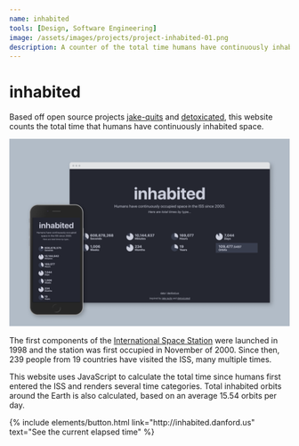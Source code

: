 ```yaml
---
name: inhabited
tools: [Design, Software Engineering]
image: /assets/images/projects/project-inhabited-01.png
description: A counter of the total time humans have continuously inhabited space in the International Space Station.
---
```


# inhabited

Based off open source projects [jake-quits](https://github.com/jakealbaugh/jake-quits) and [detoxicated](https://github.com/YoussefRaafatNasry/detoxicated), this website counts the total time that humans have continuously inhabited space.

![inhabited](/assets/images/projects/project-inhabited-01.png)

The first components of the [International Space Station](https://en.wikipedia.org/wiki/International_Space_Station) were launched in 1998 and the station was first occupied in November of 2000. Since then, 239 people from 19 countries have visited the ISS, many multiple times.

This website uses JavaScript to calculate the total time since humans first entered the ISS and renders several time categories. Total inhabited orbits around the Earth is also calculated, based on an average 15.54 orbits per day.

<p class="text-center">
{% include elements/button.html link="http://inhabited.danford.us" text="See the current elapsed time" %}
</p>
